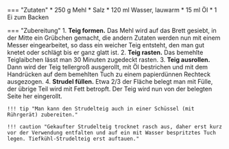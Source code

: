 === "Zutaten"
    * 250 g Mehl
    * Salz
    * 120 ml Wasser, lauwarm
    * 15 ml Öl
    * 1 Ei zum Backen

=== "Zubereitung"
    1. **Teig formen.** Das Mehl wird auf das Brett gesiebt, in der Mitte ein Grübchen gemacht, die andern Zutaten werden nun mit einem Messer eingearbeitet, so dass ein weicher Teig entsteht, den man gut knetet oder schlägt bis er ganz glatt ist.
    2. **Teig rasten.** Das bemehlte Teiglaibchen lässt man 30 Minuten zugedeckt rasten.
    3. **Teig ausrollen.** Dann wird der Teig tellergroß ausgerollt, mit Öl bestrichen und mit dem Handrücken auf dem bemehlten Tuch zu einem papierdünnen Rechteck ausgezogen.
    4. **Strudel füllen.** Etwa 2/3 der Fläche belegt man mit Fülle, der übrige Teil wird mit Fett betropft. Der Teig wird nun von der belegten Seite her eingerollt.

    !!! tip "Man kann den Strudelteig auch in einer Schüssel (mit Rührgerät) zubereiten."

    !!! caution "Gekaufter Strudelteig trocknet rasch aus, daher erst kurz vor der Verwendung entfalten und auf ein mit Wasser bespritztes Tuch legen. Tiefkühl-Strudelteig erst auftauen."

[^kochen]:
     Kochen & Küche - Ihr regionales Kochmagazin. ["Strudelteig selber machen (Franz Schauer) - Anleitung von Kochen & Küche - Das ländliche Kochmagazin."](https://www.youtube.com/watch?v=5nzbPcSCXhM) _YouTube._ 25 Februar 2016.
[^müller_walser]:
    {{ cite.müller_walser_mein_erstes_kochbuch }} 35-6.
